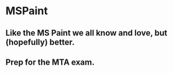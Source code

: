 # MSPaint
## Like the MS Paint we all know and love, but (hopefully) better.
## Prep for the MTA exam.
